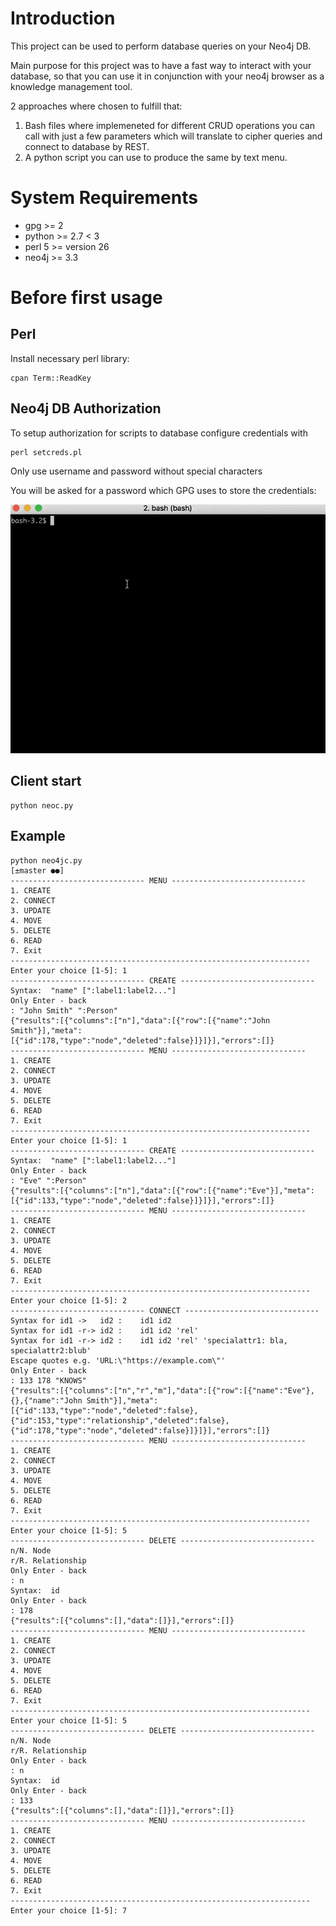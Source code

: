 # Introduction

This project can be used to perform database queries on your Neo4j DB. 

Main purpose for this project was to have a fast way to interact with your database, so that you can use it in conjunction with your neo4j browser as a knowledge management tool. 

2 approaches where chosen to fulfill that:

1. Bash files where implemeneted for different CRUD operations you can call with just a few parameters which will translate to cipher queries and connect to database by REST.
2. A python script you can use to produce the same by text menu.

# System Requirements

- gpg >= 2
- python >= 2.7 < 3
- perl 5 >= version 26 
- neo4j >= 3.3

# Before first usage

## Perl
Install necessary perl library:

``` 
cpan Term::ReadKey
```

## Neo4j DB Authorization

To setup authorization for scripts to database
configure credentials with 

```
perl setcreds.pl
```

Only use username and password without special characters

You will be asked for a password which GPG uses to store the credentials:

![set credentials](documentation/setcreds_small.gif "Set credentials")

## Client start

```
python neoc.py
```

## Example

```
python neo4jc.py                                                      [±master ●●]
------------------------------ MENU ------------------------------
1. CREATE
2. CONNECT
3. UPDATE
4. MOVE
5. DELETE
6. READ
7. Exit
-------------------------------------------------------------------
Enter your choice [1-5]: 1
------------------------------ CREATE ------------------------------
Syntax:	 "name" [":label1:label2..."]
Only Enter - back
: "John Smith" ":Person"
{"results":[{"columns":["n"],"data":[{"row":[{"name":"John Smith"}],"meta":[{"id":178,"type":"node","deleted":false}]}]}],"errors":[]}
------------------------------ MENU ------------------------------
1. CREATE
2. CONNECT
3. UPDATE
4. MOVE
5. DELETE
6. READ
7. Exit
-------------------------------------------------------------------
Enter your choice [1-5]: 1
------------------------------ CREATE ------------------------------
Syntax:	 "name" [":label1:label2..."]
Only Enter - back
: "Eve" ":Person"
{"results":[{"columns":["n"],"data":[{"row":[{"name":"Eve"}],"meta":[{"id":133,"type":"node","deleted":false}]}]}],"errors":[]}
------------------------------ MENU ------------------------------
1. CREATE
2. CONNECT
3. UPDATE
4. MOVE
5. DELETE
6. READ
7. Exit
-------------------------------------------------------------------
Enter your choice [1-5]: 2
------------------------------ CONNECT ------------------------------
Syntax for id1 ->	id2 :	 id1 id2
Syntax for id1 -r->	id2 :	 id1 id2 'rel'
Syntax for id1 -r->	id2 :	 id1 id2 'rel' 'specialattr1: bla, specialattr2:blub'
Escape quotes e.g. 'URL:\"https://example.com\"'
Only Enter - back
: 133 178 "KNOWS"
{"results":[{"columns":["n","r","m"],"data":[{"row":[{"name":"Eve"},{},{"name":"John Smith"}],"meta":[{"id":133,"type":"node","deleted":false},{"id":153,"type":"relationship","deleted":false},{"id":178,"type":"node","deleted":false}]}]}],"errors":[]}
------------------------------ MENU ------------------------------
1. CREATE
2. CONNECT
3. UPDATE
4. MOVE
5. DELETE
6. READ
7. Exit
-------------------------------------------------------------------
Enter your choice [1-5]: 5
------------------------------ DELETE ------------------------------
n/N. Node
r/R. Relationship
Only Enter - back
: n
Syntax:	 id
Only Enter - back
: 178
{"results":[{"columns":[],"data":[]}],"errors":[]}
------------------------------ MENU ------------------------------
1. CREATE
2. CONNECT
3. UPDATE
4. MOVE
5. DELETE
6. READ
7. Exit
-------------------------------------------------------------------
Enter your choice [1-5]: 5
------------------------------ DELETE ------------------------------
n/N. Node
r/R. Relationship
Only Enter - back
: n
Syntax:	 id
Only Enter - back
: 133
{"results":[{"columns":[],"data":[]}],"errors":[]}
------------------------------ MENU ------------------------------
1. CREATE
2. CONNECT
3. UPDATE
4. MOVE
5. DELETE
6. READ
7. Exit
-------------------------------------------------------------------
Enter your choice [1-5]: 7
```
